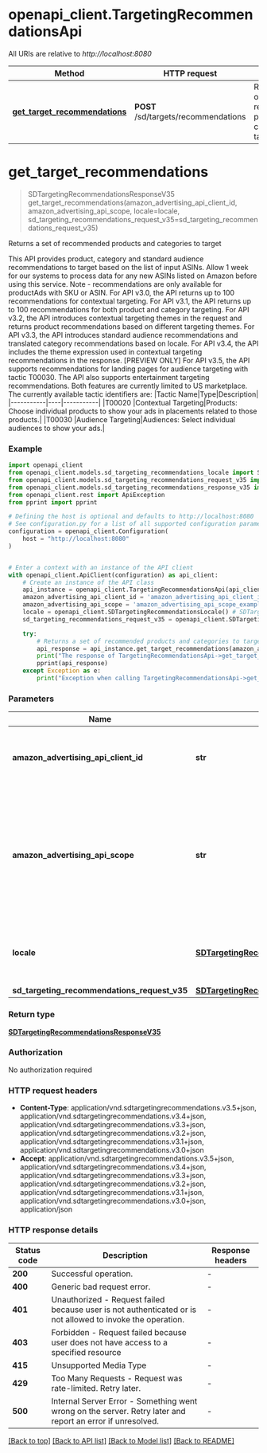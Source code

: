 # openapi_client.TargetingRecommendationsApi

All URIs are relative to *http://localhost:8080*

Method | HTTP request | Description
------------- | ------------- | -------------
[**get_target_recommendations**](TargetingRecommendationsApi.md#get_target_recommendations) | **POST** /sd/targets/recommendations | Returns a set of recommended products and categories to target


# **get_target_recommendations**
> SDTargetingRecommendationsResponseV35 get_target_recommendations(amazon_advertising_api_client_id, amazon_advertising_api_scope, locale=locale, sd_targeting_recommendations_request_v35=sd_targeting_recommendations_request_v35)

Returns a set of recommended products and categories to target

This API provides product, category and standard audience recommendations to target based on the list of input ASINs. Allow 1 week for our systems to process data for any new ASINs listed on Amazon before using this service. Note -  recommendations are only available for productAds with SKU or ASIN.  For API v3.0, the API returns up to 100 recommendations for contextual targeting.  For API v3.1, the API returns up to 100 recommendations for both product and category targeting.  For API v3.2, the API introduces contextual targeting themes in the request and returns product recommendations based on different targeting themes.  For API v3.3, the API introduces standard audience recommendations and translated category recommendations based on locale.  For API v3.4, the API includes the theme expression used in contextual targeting recommendations in the response.  [PREVIEW ONLY] For API v3.5, the API supports recommendations for landing pages for audience targeting with tactic T00030. The API also supports entertainment targeting recommendations. Both features are currently limited to US marketplace.  The currently available tactic identifiers are:  |Tactic Name|Type|Description| |-----------|----|-----------| |T00020&nbsp;|Contextual Targeting|Products: Choose individual products to show your ads in placements related to those products.| |T00030&nbsp;|Audience Targeting|Audiences: Select individual audiences to show your ads.|

### Example


```python
import openapi_client
from openapi_client.models.sd_targeting_recommendations_locale import SDTargetingRecommendationsLocale
from openapi_client.models.sd_targeting_recommendations_request_v35 import SDTargetingRecommendationsRequestV35
from openapi_client.models.sd_targeting_recommendations_response_v35 import SDTargetingRecommendationsResponseV35
from openapi_client.rest import ApiException
from pprint import pprint

# Defining the host is optional and defaults to http://localhost:8080
# See configuration.py for a list of all supported configuration parameters.
configuration = openapi_client.Configuration(
    host = "http://localhost:8080"
)


# Enter a context with an instance of the API client
with openapi_client.ApiClient(configuration) as api_client:
    # Create an instance of the API class
    api_instance = openapi_client.TargetingRecommendationsApi(api_client)
    amazon_advertising_api_client_id = 'amazon_advertising_api_client_id_example' # str | The identifier of a client associated with a \"Login with Amazon\" account.
    amazon_advertising_api_scope = 'amazon_advertising_api_scope_example' # str | The identifier of a profile associated with the advertiser account. Use `GET` method on Profiles resource to list profiles associated with the access token passed in the HTTP Authorization header.
    locale = openapi_client.SDTargetingRecommendationsLocale() # SDTargetingRecommendationsLocale | The requested locale from query parameter to return translated category recommendations. (optional)
    sd_targeting_recommendations_request_v35 = openapi_client.SDTargetingRecommendationsRequestV35() # SDTargetingRecommendationsRequestV35 |  (optional)

    try:
        # Returns a set of recommended products and categories to target
        api_response = api_instance.get_target_recommendations(amazon_advertising_api_client_id, amazon_advertising_api_scope, locale=locale, sd_targeting_recommendations_request_v35=sd_targeting_recommendations_request_v35)
        print("The response of TargetingRecommendationsApi->get_target_recommendations:\n")
        pprint(api_response)
    except Exception as e:
        print("Exception when calling TargetingRecommendationsApi->get_target_recommendations: %s\n" % e)
```



### Parameters


Name | Type | Description  | Notes
------------- | ------------- | ------------- | -------------
 **amazon_advertising_api_client_id** | **str**| The identifier of a client associated with a \&quot;Login with Amazon\&quot; account. | 
 **amazon_advertising_api_scope** | **str**| The identifier of a profile associated with the advertiser account. Use &#x60;GET&#x60; method on Profiles resource to list profiles associated with the access token passed in the HTTP Authorization header. | 
 **locale** | [**SDTargetingRecommendationsLocale**](.md)| The requested locale from query parameter to return translated category recommendations. | [optional] 
 **sd_targeting_recommendations_request_v35** | [**SDTargetingRecommendationsRequestV35**](SDTargetingRecommendationsRequestV35.md)|  | [optional] 

### Return type

[**SDTargetingRecommendationsResponseV35**](SDTargetingRecommendationsResponseV35.md)

### Authorization

No authorization required

### HTTP request headers

 - **Content-Type**: application/vnd.sdtargetingrecommendations.v3.5+json, application/vnd.sdtargetingrecommendations.v3.4+json, application/vnd.sdtargetingrecommendations.v3.3+json, application/vnd.sdtargetingrecommendations.v3.2+json, application/vnd.sdtargetingrecommendations.v3.1+json, application/vnd.sdtargetingrecommendations.v3.0+json
 - **Accept**: application/vnd.sdtargetingrecommendations.v3.5+json, application/vnd.sdtargetingrecommendations.v3.4+json, application/vnd.sdtargetingrecommendations.v3.3+json, application/vnd.sdtargetingrecommendations.v3.2+json, application/vnd.sdtargetingrecommendations.v3.1+json, application/vnd.sdtargetingrecommendations.v3.0+json, application/json

### HTTP response details

| Status code | Description | Response headers |
|-------------|-------------|------------------|
**200** | Successful operation. |  -  |
**400** | Generic bad request error. |  -  |
**401** | Unauthorized - Request failed because user is not authenticated or is not allowed to invoke the operation. |  -  |
**403** | Forbidden - Request failed because user does not have access to a specified resource |  -  |
**415** | Unsupported Media Type |  -  |
**429** | Too Many Requests - Request was rate-limited. Retry later. |  -  |
**500** | Internal Server Error - Something went wrong on the server. Retry later and report an error if unresolved. |  -  |

[[Back to top]](#) [[Back to API list]](../README.md#documentation-for-api-endpoints) [[Back to Model list]](../README.md#documentation-for-models) [[Back to README]](../README.md)

